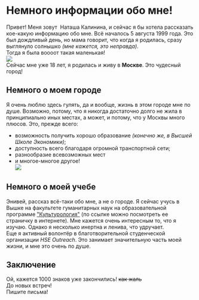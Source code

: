 # Немного информации обо мне!  
Привет!
Меня зовут  Наташа Калинина, и сейчас я бы хотела рассказать кое-какую информацию обо мне.
Всё началось 5 августа 1999 года. Это был дождливый день, но мама говорит, что когда я родилась, сразу выглянуло солнышко *(мне кажется, это неправда)*.    
Тогда я была воооот такая маленькая!  
![](https://www.sb.by/upload/resize_cache/iblock/e69/400_400_0/e696d9ddfe0055998b2621b2fe436455.jpeg)  
Сейчас мне уже 18 лет, я родилась и живу в **Москве**. Это чудесный город!  
## Немного о моем городе  
Я очень люблю здесь гулять, да и вообще, жизнь в этом городе мне по душе. Возможно, потому, что я никогда достаточно долго не жила в принципиально иных местах, а может, и потому, что у Москвы много плюсов. Это, прежде всего:
+ возможность получить хорошо образование *(конечно же, в Высшей Школе Экономики)*;
+ доступность всего благодаря огромной транспортной сети;
+ разнообразие всевозможных мест
+ и многое-многое другое!  
![](http://cs7004.vk.me/c7008/v7008230/42344/DxkI9bONJ98.jpg)
## Немного о моей учебе
Энивей, рассказ всё-таки обо мне, а не о городе. Я сейчас учусь в Вышке на факультете гуманитарных наук на образовательной программе ["Культурология"](https://www.hse.ru/ba/cultural/ "посмотрите подробнее!") (по ссылке можно посмотреть ее страничку в интернете). Мне кажется очень интересным то, что я изучаю. Однако я несколько инертна и ленива, что удручает.  
Еще я активный волонтёр в благотворительной студенческой организации *HSE Outreach*. Это занимает значительную часть моей жизни, и мне это очень по душе.  
## Заключение
Ой, кажется 1000 знаков уже закончились! ~~как жаль~~  
До новых встреч!  
Пишите письма!
